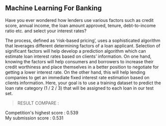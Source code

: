 ## Machine Learning For Banking

Have you ever wondered how lenders use various factors such as credit score, annual income, the loan amount approved, tenure, debt-to-income ratio etc. and select your interest rates?

The process, defined as ‘risk-based pricing’, uses a sophisticated algorithm that leverages different determining factors of a loan applicant. Selection of significant factors will help develop a prediction algorithm which can estimate loan interest rates based on clients’ information. On one hand, knowing the factors will help consumers and borrowers to increase their credit worthiness and place themselves in a better position to negotiate for getting a lower interest rate. On the other hand, this will help lending companies to get an immediate fixed interest rate estimation based on clients information. Here, your goal is to use a training dataset to predict the loan rate category (1 / 2 / 3) that will be assigned to each loan in our test set.

> RESULT COMPARE :

Competition's highest score : 0.539\
My submission score : 0.531
